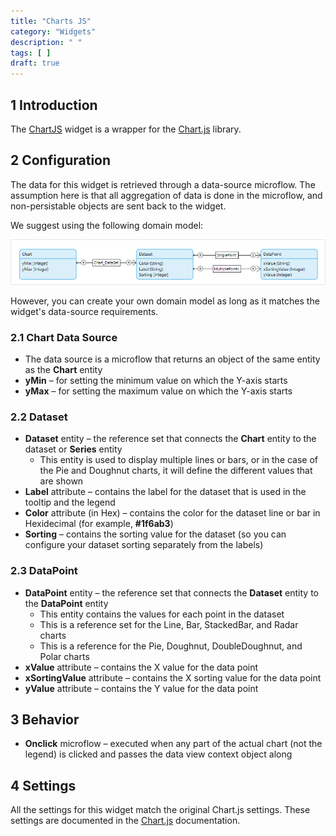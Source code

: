 ```yaml
---
title: "Charts JS"
category: "Widgets"
description: " "
tags: [ ]
draft: true
---
```


## 1 Introduction

The [ChartJS](https://appstore.home.mendix.com/link/app/1712/) widget is a wrapper for the [Chart.js](https://www.chartjs.org/) library.

## 2 Configuration

The data for this widget is retrieved through a data-source microflow. The assumption here is that all aggregation of data is done in the microflow, and non-persistable objects are sent back to the widget.

We suggest using the following domain model:

![](attachments/chart-js/domain-model.png)

However, you can create your own domain model as long as it matches the widget's data-source requirements.

### 2.1 Chart Data Source

* The data source is a microflow that returns an object of the same entity as the **Chart** entity
* **yMin** – for setting the minimum value on which the Y-axis starts
* **yMax** – for setting the maximum value on which the Y-axis starts

### 2.2 Dataset

* **Dataset** entity – the reference set that connects the **Chart** entity to the dataset  or **Series** entity
	* This entity is used to display multiple lines or bars, or in the case of the Pie and Doughnut charts, it will define the different values that are shown
* **Label** attribute – contains the label for the dataset that is used in the tooltip and the legend
* **Color** attribute (in Hex) – contains the color for the dataset line or bar in Hexidecimal (for example, **#1f6ab3**)
* **Sorting** – contains the sorting value for the dataset (so you can configure your dataset sorting separately from the labels)

### 2.3 DataPoint

* **DataPoint** entity – the reference set that connects the **Dataset** entity to the **DataPoint** entity
	* This entity contains the values for each point in the dataset
	* This is a reference set for the Line, Bar, StackedBar, and Radar charts
	* This is a reference for the Pie, Doughnut, DoubleDoughnut, and Polar charts
* **xValue** attribute – contains the X value for the data point
* **xSortingValue** attribute – contains the X sorting value for the data point
* **yValue** attribute – contains the Y value for the data point

## 3 Behavior

* **Onclick** microflow – executed when any part of the actual chart (not the legend) is clicked and passes the data view context object along

## 4 Settings

All the settings for this widget match the original Chart.js settings. These settings are documented in the [Chart.js](https://www.chartjs.org/docs/latest/) documentation.
